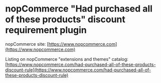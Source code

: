 ﻿nopCommerce "Had purchased all of these products" discount requirement plugin
===========

nopCommerce site: [https://www.nopcommerce.com](https://www.nopcommerce.com)

Listing on nopCommerce "extensions and themes" catalog: [https://www.nopcommerce.com/had-purchased-all-of-these-products-discount-rule](https://www.nopcommerce.com/had-purchased-all-of-these-products-discount-rule)
